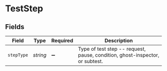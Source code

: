 # TestStep


## Fields

| Field                                                                        | Type                                                                         | Required                                                                     | Description                                                                  |
| ---------------------------------------------------------------------------- | ---------------------------------------------------------------------------- | ---------------------------------------------------------------------------- | ---------------------------------------------------------------------------- |
| `stepType`                                                                   | *string*                                                                     | :heavy_minus_sign:                                                           | Type of test step -- request, pause, condition, ghost-inspector, or subtest. |